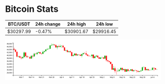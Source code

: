 # Bitcoin Stats

BTC/USDT|24h change|24h high|24h low|
|---|---|---|---|
|$30297.99|-0.47%|$30901.67|$29916.45|

<img src="./chart.svg">

